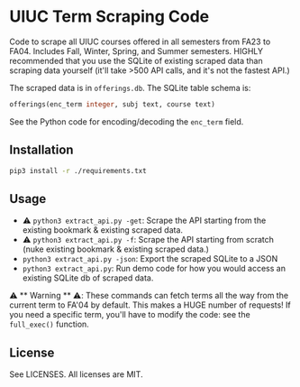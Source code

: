 # UIUC Term Scraping Code

Code to scrape all UIUC courses offered in all semesters from FA23 to FA04. Includes Fall, Winter, Spring, and Summer semesters. HIGHLY recommended that you use the SQLite of existing scraped data than scraping data yourself (it'll take >500 API calls, and it's not the fastest API.)

The scraped data is in `offerings.db`. The SQLite table schema is:

```sql
offerings(enc_term integer, subj text, course text)
```

See the Python code for encoding/decoding the `enc_term` field.

## Installation

```sh
pip3 install -r ./requirements.txt
```

## Usage

- ⚠️ `python3 extract_api.py -get`: Scrape the API starting from the existing bookmark & existing scraped data.
- ⚠️ `python3 extract_api.py -f`: Scrape the API starting from scratch (nuke existing bookmark & existing scraped data.)
- `python3 extract_api.py -json`: Export the scraped SQLite to a JSON
- `python3 extract_api.py`: Run demo code for how you would access an existing SQLite db of scraped data.


⚠️ ** Warning ** ⚠️: These commands can fetch terms all the way from the current term to FA'04 by default. This makes a HUGE number of requests! If you need a specific term, you'll have to modify the code: see the `full_exec()` function.

## License

See LICENSES. All licenses are MIT.
